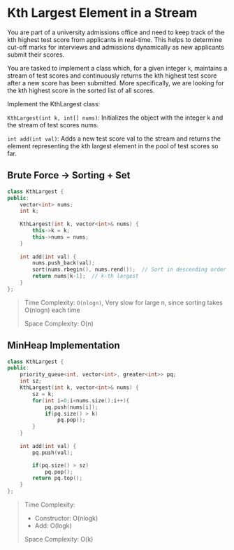 # Kth Largest Element in a Stream

You are part of a university admissions office and need to keep track of the kth highest test score from applicants in real-time. This helps to determine cut-off marks for interviews and admissions dynamically as new applicants submit their scores.

You are tasked to implement a class which, for a given integer `k`, maintains a stream of test scores and continuously returns the kth highest test score after a new score has been submitted. More specifically, we are looking for the kth highest score in the sorted list of all scores.

Implement the KthLargest class:

`KthLargest(int k, int[] nums)`: Initializes the object with the integer k and the stream of test scores nums.

`int add(int val)`: Adds a new test score val to the stream and returns the element representing the kth largest element in the pool of test scores so far.


## Brute Force -> Sorting + Set

```cpp
class KthLargest {
public:
    vector<int> nums;
    int k;
    
    KthLargest(int k, vector<int>& nums) {
        this->k = k;
        this->nums = nums;
    }
    
    int add(int val) {
        nums.push_back(val);
        sort(nums.rbegin(), nums.rend());  // Sort in descending order
        return nums[k-1];  // k-th largest
    }
};
```

> Time Complexity: `O(nlogn)`, Very slow for large n, since sorting takes O(nlogn) each time
>
> Space Complexity: O(n)


## MinHeap Implementation

```cpp
class KthLargest {
public:
    priority_queue<int, vector<int>, greater<int>> pq;
    int sz;
    KthLargest(int k, vector<int>& nums) {
        sz = k;
        for(int i=0;i<nums.size();i++){
            pq.push(nums[i]);
            if(pq.size() > k)
                pq.pop();
        }
    }
    
    int add(int val) {
        pq.push(val);

        if(pq.size() > sz)
            pq.pop();
        return pq.top();
    }
};
```

> Time Complexity: 
>  - Constructor: O(nlogk)
>  - Add: O(logk)
>
> Space Complexity: O(k)
